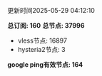 更新时间2025-05-29 04:12:10

**总订阅: 160**
**总节点: 37996**
- vless节点: 16897
- hysteria2节点: 3

**google ping有效节点: 164**
